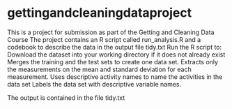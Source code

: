 # gettingandcleaningdataproject

This is a project for submission as part of the Getting and Cleaning Data Course
The project contains an R script called run_analysis.R and a codebook to describe the data in the output file tidy.txt
Run the R script to:
  Download the dataset into your working directory if it does not already exist
  Merges the training and the test sets to create one data set.
  Extracts only the measurements on the mean and standard deviation for each measurement.
  Uses descriptive activity names to name the activities in the data set
  Labels the data set with descriptive variable names.
  
The output is contained in the file tidy.txt
